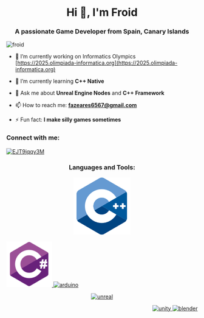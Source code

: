 <h1 align="center">Hi 👋, I'm Froid</h1>
<h3 align="center">A passionate Game Developer from Spain, Canary Islands</h3>

<p align="left"> 
  <img src="https://komarev.com/ghpvc/?username=froid&label=Profile%20views&color=0e75b6&style=flat" alt="froid" /> 
</p>

- 🔭 I’m currently working on Informatics Olympics [https://2025.olimpiada-informatica.org](https://2025.olimpiada-informatica.org)

- 🌱 I’m currently learning **C++ Native**

- 💬 Ask me about **Unreal Engine Nodes** and **C++ Framework**

- 📫 How to reach me: **fazeares6567@gmail.com**

- ⚡ Fun fact: **I make silly games sometimes**

<h3 align="left">Connect with me:</h3>
<p align="left">
  <a href="https://discord.gg/EJT9jqqy3M" target="blank">
    <img align="center" src="https://raw.githubusercontent.com/rahuldkjain/github-profile-readme-generator/master/src/images/icons/Social/discord.svg" alt="EJT9jqqy3M" height="30" width="40" />
  </a>
</p>

<h3 align="center">Languages and Tools:</h3>

<!-- C++ (Big icon in the center) -->
<p align="center">
  <a href="https://www.w3schools.com/cpp/" target="_blank" rel="noreferrer">
    <img src="https://raw.githubusercontent.com/devicons/devicon/master/icons/cplusplus/cplusplus-original.svg" alt="cplusplus" width="150" height="150"/>
  </a>
</p>

<p align="left">
  <!-- C# (Small icon) -->
  <a href="https://www.w3schools.com/cs/" target="_blank" rel="noreferrer">
    <img src="https://raw.githubusercontent.com/devicons/devicon/master/icons/csharp/csharp-original.svg" alt="csharp" width="120" height="120"/>
  </a>

  <!-- Arduino (Small icon) -->
  <a href="https://www.arduino.cc/" target="_blank" rel="noreferrer">
    <img src="https://cdn.worldvectorlogo.com/logos/arduino-1.svg" alt="arduino" width="120" height="120"/>
  </a>
</p>

<!-- Unreal Engine (Big icon in the center) -->
<p align="center">
  <a href="https://unrealengine.com/" target="_blank" rel="noreferrer">
    <img src="https://raw.githubusercontent.com/kenangundogan/fontisto/036b7eca71aab1bef8e6a0518f7329f13ed62f6b/icons/svg/brand/unreal-engine.svg" alt="unreal" width="150" height="150"/>
  </a>
</p>

<!-- Unity and Blender aligned to the same level as the left group -->
<p align="right">
  <!-- Unity (Small icon) -->
  <a href="https://unity.com/" target="_blank" rel="noreferrer">
    <img src="https://www.vectorlogo.zone/logos/unity3d/unity3d-icon.svg" alt="unity" width="120" height="120"/>
  </a>

  <!-- Blender (Small icon) -->
  <a href="https://www.blender.org/" target="_blank" rel="noreferrer">
    <img src="https://download.blender.org/branding/community/blender_community_badge_white.svg" alt="blender" width="120" height="120"/>
  </a>
</p>
